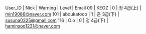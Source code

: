  User_ID | Nick | Warning | Level | Email
 09 | KEOZ | 0 | 정 4급(上) | min19086@naver.com
 101 | aboukatoop | 1 | 준 3급(下) | susuna0325@gmail.com
 116 | O.o | 0 | 정 4급(下) | haminsoo1231@naver.com
